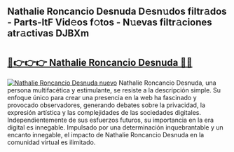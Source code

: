 ## Nathalie Roncancio Desnuda D𝚎sn𝚞dos filtr𝚊dos - Parts-ltF Vid𝚎os f𝚘tos - N𝚞evas filtr𝚊ciones atr𝚊ctivas DJBXm

# <h2><a href="http://mbcnbg.tromn.icu/?c=Nathalie+Roncancio+Desnuda">🔗👉👉👉 Nathalie Roncancio Desnuda 🔗🔗</a></h2>

[![Nathalie Roncancio Desnuda nuevo](https://i.imgur.com/pEAQMta.gif)](http://mbcnbg.tromn.icu/?c=Nathalie+Roncancio+Desnuda)
Nathalie Roncancio Desnuda, una persona multifacética y estimulante, se resiste a la descripción simple. Su enfoque único para crear una presencia en la web ha fascinado y provocado observadores, generando debates sobre la privacidad, la expresión artística y las complejidades de las sociedades digitales. Independientemente de sus esfuerzos futuros, su importancia en la era digital es innegable. Impulsado por una determinación inquebrantable y un encanto innegable, el impacto de Nathalie Roncancio Desnuda en la comunidad virtual es ilimitado.
